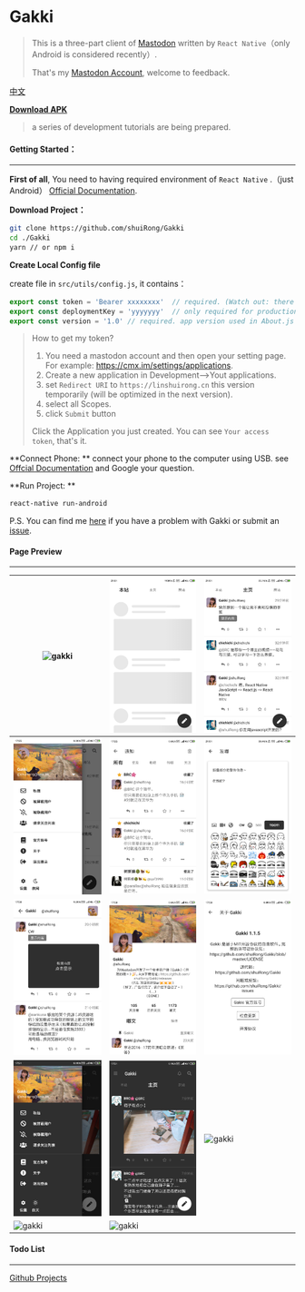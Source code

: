 # Gakki

> This is a three-part client of [Mastodon](https://joinmastodon.org/) written by `React Native`（only Android is considered recently）.
>
> That's my  [Mastodon Account](https://cmx.im/web/accounts/81232), welcome to feedback. 

[中文](./README.ZH.md)

**[Download APK](https://github.com/shuiRong/Gakki/releases)**

> a series of development tutorials are being prepared.




#### Getting Started：

---

**First of all**, You need to having required environment of `React Native` .（just Android） [Official Documentation](https://facebook.github.io/react-native/docs/getting-started).

**Download Project：**

```bash
git clone https://github.com/shuiRong/Gakki
cd ./Gakki
yarn // or npm i
```

**Create Local Config file**

create file in `src/utils/config.js`, it contains：

```javascript
export const token = 'Bearer xxxxxxxx'  // required. (Watch out: there is a blank space.)
export const deploymentKey = 'yyyyyyy'  // only required for production. CodePush deployment key. For more detail, see https://github.com/Microsoft/react-native-code-push
export const version = '1.0' // required. app version used in About.js
```

> How to get my token?
>
> 1. You need a mastodon account and then open your setting page. For example: https://cmx.im/settings/applications.
> 2. Create a new application in Development-->Yout applications.
> 3. set `Redirect URI` to `https://linshuirong.cn` this version temporarily (will be optimized in the next version).
> 4. select all Scopes.
> 5. click `Submit` button
>
> Click the Application you just created. You can see `Your access token`, that's it.



**Connect Phone: ** connect your phone to the computer using USB. see [Offcial Documentation](https://facebook.github.io/react-native/docs/running-on-device) and Google your question. 

**Run Project: ** 

```bash
react-native run-android
```

P.S. You can find me [here](https://cmx.im/web/accounts/81232) if you have a problem with Gakki or submit an [issue](https://github.com/shuiRong/Gakki/issues). 

#### Page Preview

---
| ![gakki](./preview/1.png) | ![gakki](./preview/2.png) |![gakki](./preview/3.png)  |
|-|-|-|
|  ![gakki](./preview/4.png)   |   ![gakki](./preview/5.png)   |   ![gakki](./preview/6.png)   |
|   ![gakki](./preview/7.png)   | ![gakki](./preview/8.png)     |   ![gakki](./preview/9.png)    |
|  ![gakki](./preview/10.png)    |  ![gakki](./preview/11.png)    |  ![gakki](./preview/12.png)    |
|![gakki](./preview/13.png) | ![gakki](./preview/14.png)| |




#### Todo List

---

[Github Projects](https://github.com/shuiRong/Gakki/projects/2)
